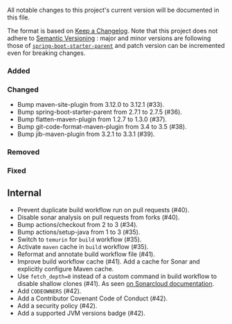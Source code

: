All notable changes to this project's current version will be documented in this file.

The format is based on [Keep a Changelog](https://keepachangelog.com/en/1.0.0/). Note that
this project does not adhere to [Semantic Versioning](https://semver.org/spec/v2.0.0.html)
: major and minor versions are following those of
[`spring-boot-starter-parent`](https://spring.io/projects/spring-boot) and patch version
can be incremented even for breaking changes.

### Added

### Changed

- Bump maven-site-plugin from 3.12.0 to 3.12.1 (#33).
- Bump spring-boot-starter-parent from 2.7.1 to 2.7.5 (#36).
- Bump flatten-maven-plugin from 1.2.7 to 1.3.0 (#37).
- Bump git-code-format-maven-plugin from 3.4 to 3.5 (#38).
- Bump jib-maven-plugin from 3.2.1 to 3.3.1 (#39).

### Removed

### Fixed

## Internal

- Prevent duplicate build workflow run on pull requests (#40).
- Disable sonar analysis on pull requests from forks (#40).
- Bump actions/checkout from 2 to 3 (#34).
- Bump actions/setup-java from 1 to 3 (#35).
- Switch to `temurin` for `build` workflow (#35).
- Activate `maven` cache in `build` workflow (#35).
- Reformat and annotate build workflow file (#41).
- Improve build workflow cache (#41). Add a cache for Sonar and explicitly configure Maven cache.
- Use `fetch_depth=0` instead of a custom command in build workflow to disable shallow clones (#41).
  As seen [on Sonarcloud documentation](https://docs.sonarqube.org/latest/analysis/github-integration/).
- Add `CODEOWNERS` (#42).
- Add a Contributor Covenant Code of Conduct (#42).
- Add a security policy (#42).
- Add a supported JVM versions badge (#42).

